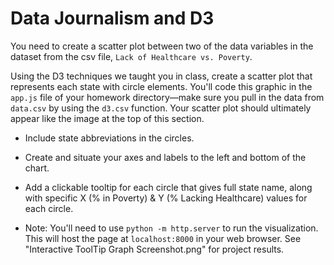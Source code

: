 # Data Journalism and D3

You need to create a scatter plot between two of the data variables in the dataset from the csv file, `Lack of Healthcare vs. Poverty`.

Using the D3 techniques we taught you in class, create a scatter plot that represents each state with circle elements. You'll code this graphic in the `app.js` file of your homework directory—make sure you pull in the data from `data.csv` by using the `d3.csv` function. Your scatter plot should ultimately appear like the image at the top of this section.

* Include state abbreviations in the circles.

* Create and situate your axes and labels to the left and bottom of the chart.

* Add a clickable tooltip for each circle that gives full state name, along with specific X (% in Poverty) & Y (% Lacking Healthcare) values for each circle.

* Note: You'll need to use `python -m http.server` to run the visualization. This will host the page at `localhost:8000` in your web browser. See "Interactive ToolTip Graph Screenshot.png" for project results.



